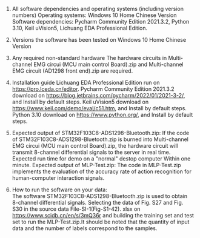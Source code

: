 1. All software dependencies and operating systems (including version numbers)
Operating systems: Windows 10 Home Chinese Version
Software dependencies: 
Pycharm Community Edition 2021.3.2, Python 3.10, Keil uVision5, Lichuang EDA Professional Edition.

2. Versions the software has been tested on Windows 10 Home Chinese Version

3. Any required non-standard hardware
The hardware circuits in Multi-channel EMG circui (MCU main control Board).zip and Multi-channel EMG circuit (AD1298 front end).zip are required.

4. Installation guide
Lichuang EDA Professional Edition run on https://pro.lceda.cn/editor.
Pycharm Community Edition 2021.3.2 download on https://blog.jetbrains.com/pycharm/2022/01/2021-3-2/, and Install by default steps.
Keil uVision5 download on https://www.keil.com/demo/eval/c51.htm, and Install by default steps.
Python 3.10 download on https://www.python.org/, and Install by default steps.

5. Expected output of STM32F103C8-ADS1298-Bluetooth.zip: If the code of STM32F103C8-ADS1298-Bluetooth.zip is burned into Multi-channel EMG circui (MCU main control Board).zip, the hardware circuit will transmit 8-channel differential signals to the server in real time.
Expected run time for demo on a "normal" destop computer Within one minute.
Expected output of MLP-Test.zip: The code in MLP-Test.zip implements the evaluation of the accuracy rate of action recognition for human-computer interaction signals.

6. How to run the software on your data:  
The software STM32F103C8-ADS1298-Bluetooth.zip is used to obtain 8-channel differential signals.
Selecting the data of Fig. S27 and Fig. S30 in the source data File-SI-1(Fig-S1-42). xlsx on https://www.scidb.cn/en/s/3mQ36r and building the training set and test  set to run the MLP-Test.zip.It should be noted that the quantity of input data and the number of labels correspond to the samples.
